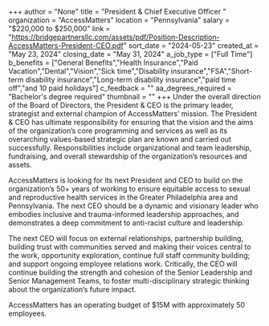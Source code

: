 +++
author = "None"
title = "President & Chief Executive Officer "
organization = "AccessMatters"
location = "Pennsylvania"
salary = "$220,000 to $250,000"
link = "https://bridgepartnersllc.com/assets/pdf/Position-Description-AccessMatters-President-CEO.pdf"
sort_date = "2024-05-23"
created_at = "May 23, 2024"
closing_date = "May 31, 2024"
a_job_type = ["Full Time"]
b_benefits = ["General Benefits","Health Insurance","Paid Vacation","Dental","Vision","Sick time","Disability insurance","FSA","Short-term disability insurance","Long-term disability insurance","paid time off","and 10 paid holidays"]
c_feedback = ""
aa_degrees_required = "Bachelor's degree required"
thumbnail = ""
+++
Under the overall direction of the Board of Directors, the President & CEO is the primary leader, strategist and external champion of AccessMatters’ mission. The President & CEO has ultimate responsibility for ensuring that the vision and the aims of the organization’s core programming and services as well as its overarching values-based strategic plan are known and carried out successfully.  Responsibilities include organizational and team leadership, fundraising, and overall stewardship of the organization’s resources and assets. 


AccessMatters is looking for its next President and CEO to build on the organization’s 50+ years of working to ensure equitable access to sexual and reproductive health services in the Greater Philadelphia area and Pennsylvania. The next CEO should be a dynamic and visionary leader who embodies inclusive and trauma-informed leadership approaches, and demonstrates a deep commitment to anti-racist culture and leadership. 

The next CEO will focus  on external relationships, partnership building, building trust with communities served and making their voices central to the work, opportunity exploration, continue full staff community building; and support ongoing employee relations work.  Critically, the CEO will continue building the strength and cohesion of the Senior Leadership and Senior Management Teams, to foster multi-disciplinary strategic thinking about the organization’s future impact. 

AccessMatters has an operating budget of $15M with approximately 50 employees. 
